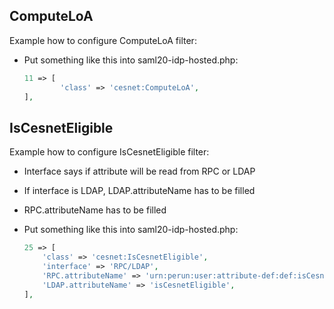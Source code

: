 ## ComputeLoA
Example how to configure ComputeLoA filter:

* Put something like this into saml20-idp-hosted.php:

    ```php
    11 => [
            'class' => 'cesnet:ComputeLoA',
    ],
    ```


## IsCesnetEligible
Example how to configure IsCesnetEligible filter:

* Interface says if attribute will be read from RPC or LDAP
* If interface is LDAP, LDAP.attributeName has to be filled
* RPC.attributeName has to be filled
* Put something like this into saml20-idp-hosted.php:

    ```php
    25 => [
        'class' => 'cesnet:IsCesnetEligible',
        'interface' => 'RPC/LDAP',
        'RPC.attributeName' => 'urn:perun:user:attribute-def:def:isCesnetEligibleLastSeen',
        'LDAP.attributeName' => 'isCesnetEligible',
    ],
    ```